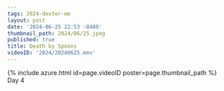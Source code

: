 ```yaml
---
tags: 2024-dexter-me
layout: post
date: '2024-06-25 22:53 -0400'
thumbnail_path: 2024/06/25.jpeg
published: true
title: Death by Spoons
videoID: '2024/20240625.mov'
---
```


{% include azure.html id=page.videoID poster=page.thumbnail_path %}
Day 4